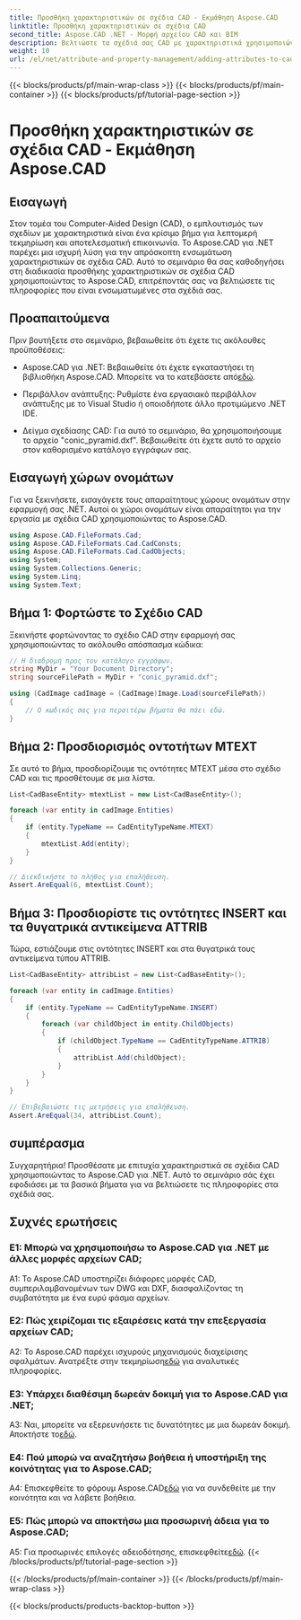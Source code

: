 ```yaml
---
title: Προσθήκη χαρακτηριστικών σε σχέδια CAD - Εκμάθηση Aspose.CAD
linktitle: Προσθήκη χαρακτηριστικών σε σχέδια CAD
second_title: Aspose.CAD .NET - Μορφή αρχείου CAD και BIM
description: Βελτιώστε τα σχέδιά σας CAD με χαρακτηριστικά χρησιμοποιώντας το Aspose.CAD για .NET. Ακολουθήστε τον βήμα προς βήμα οδηγό μας για απρόσκοπτη ενσωμάτωση.
weight: 10
url: /el/net/attribute-and-property-management/adding-attributes-to-cad-drawings/
---
```


{{< blocks/products/pf/main-wrap-class >}}
{{< blocks/products/pf/main-container >}}
{{< blocks/products/pf/tutorial-page-section >}}

# Προσθήκη χαρακτηριστικών σε σχέδια CAD - Εκμάθηση Aspose.CAD

## Εισαγωγή

Στον τομέα του Computer-Aided Design (CAD), ο εμπλουτισμός των σχεδίων με χαρακτηριστικά είναι ένα κρίσιμο βήμα για λεπτομερή τεκμηρίωση και αποτελεσματική επικοινωνία. Το Aspose.CAD για .NET παρέχει μια ισχυρή λύση για την απρόσκοπτη ενσωμάτωση χαρακτηριστικών σε σχέδια CAD. Αυτό το σεμινάριο θα σας καθοδηγήσει στη διαδικασία προσθήκης χαρακτηριστικών σε σχέδια CAD χρησιμοποιώντας το Aspose.CAD, επιτρέποντάς σας να βελτιώσετε τις πληροφορίες που είναι ενσωματωμένες στα σχέδιά σας.

## Προαπαιτούμενα

Πριν βουτήξετε στο σεμινάριο, βεβαιωθείτε ότι έχετε τις ακόλουθες προϋποθέσεις:

-  Aspose.CAD για .NET: Βεβαιωθείτε ότι έχετε εγκαταστήσει τη βιβλιοθήκη Aspose.CAD. Μπορείτε να το κατεβάσετε από[εδώ](https://releases.aspose.com/cad/net/).

- Περιβάλλον ανάπτυξης: Ρυθμίστε ένα εργασιακό περιβάλλον ανάπτυξης με το Visual Studio ή οποιοδήποτε άλλο προτιμώμενο .NET IDE.

- Δείγμα σχεδίασης CAD: Για αυτό το σεμινάριο, θα χρησιμοποιήσουμε το αρχείο "conic_pyramid.dxf". Βεβαιωθείτε ότι έχετε αυτό το αρχείο στον καθορισμένο κατάλογο εγγράφων σας.

## Εισαγωγή χώρων ονομάτων

Για να ξεκινήσετε, εισαγάγετε τους απαραίτητους χώρους ονομάτων στην εφαρμογή σας .NET. Αυτοί οι χώροι ονομάτων είναι απαραίτητοι για την εργασία με σχέδια CAD χρησιμοποιώντας το Aspose.CAD.

```csharp
using Aspose.CAD.FileFormats.Cad;
using Aspose.CAD.FileFormats.Cad.CadConsts;
using Aspose.CAD.FileFormats.Cad.CadObjects;
using System;
using System.Collections.Generic;
using System.Linq;
using System.Text;
```

## Βήμα 1: Φορτώστε το Σχέδιο CAD

Ξεκινήστε φορτώνοντας το σχέδιο CAD στην εφαρμογή σας χρησιμοποιώντας το ακόλουθο απόσπασμα κώδικα:

```csharp
// Η διαδρομή προς τον κατάλογο εγγράφων.
string MyDir = "Your Document Directory";
string sourceFilePath = MyDir + "conic_pyramid.dxf";

using (CadImage cadImage = (CadImage)Image.Load(sourceFilePath))
{
    // Ο κωδικός σας για περαιτέρω βήματα θα πάει εδώ.
}
```

## Βήμα 2: Προσδιορισμός οντοτήτων MTEXT

Σε αυτό το βήμα, προσδιορίζουμε τις οντότητες MTEXT μέσα στο σχέδιο CAD και τις προσθέτουμε σε μια λίστα.

```csharp
List<CadBaseEntity> mtextList = new List<CadBaseEntity>();

foreach (var entity in cadImage.Entities)
{
    if (entity.TypeName == CadEntityTypeName.MTEXT)
    {
        mtextList.Add(entity);
    }
}

// Διεκδικήστε το πλήθος για επαλήθευση.
Assert.AreEqual(6, mtextList.Count);
```

## Βήμα 3: Προσδιορίστε τις οντότητες INSERT και τα θυγατρικά αντικείμενα ATTRIB

Τώρα, εστιάζουμε στις οντότητες INSERT και στα θυγατρικά τους αντικείμενα τύπου ATTRIB.

```csharp
List<CadBaseEntity> attribList = new List<CadBaseEntity>();

foreach (var entity in cadImage.Entities)
{
    if (entity.TypeName == CadEntityTypeName.INSERT)
    {
        foreach (var childObject in entity.ChildObjects)
        {
            if (childObject.TypeName == CadEntityTypeName.ATTRIB)
            {
                attribList.Add(childObject);
            }
        }
    }
}

// Επιβεβαιώστε τις μετρήσεις για επαλήθευση.
Assert.AreEqual(34, attribList.Count);
```

## συμπέρασμα

Συγχαρητήρια! Προσθέσατε με επιτυχία χαρακτηριστικά σε σχέδια CAD χρησιμοποιώντας το Aspose.CAD για .NET. Αυτό το σεμινάριο σάς έχει εφοδιάσει με τα βασικά βήματα για να βελτιώσετε τις πληροφορίες στα σχέδιά σας.

## Συχνές ερωτήσεις

### Ε1: Μπορώ να χρησιμοποιήσω το Aspose.CAD για .NET με άλλες μορφές αρχείων CAD;

A1: Το Aspose.CAD υποστηρίζει διάφορες μορφές CAD, συμπεριλαμβανομένων των DWG και DXF, διασφαλίζοντας τη συμβατότητα με ένα ευρύ φάσμα αρχείων.

### Ε2: Πώς χειρίζομαι τις εξαιρέσεις κατά την επεξεργασία αρχείων CAD;

 A2: Το Aspose.CAD παρέχει ισχυρούς μηχανισμούς διαχείρισης σφαλμάτων. Ανατρέξτε στην τεκμηρίωση[εδώ](https://reference.aspose.com/cad/net/) για αναλυτικές πληροφορίες.

### Ε3: Υπάρχει διαθέσιμη δωρεάν δοκιμή για το Aspose.CAD για .NET;

 A3: Ναι, μπορείτε να εξερευνήσετε τις δυνατότητες με μια δωρεάν δοκιμή. Αποκτήστε το[εδώ](https://releases.aspose.com/).

### Ε4: Πού μπορώ να αναζητήσω βοήθεια ή υποστήριξη της κοινότητας για το Aspose.CAD;

 A4: Επισκεφθείτε το φόρουμ Aspose.CAD[εδώ](https://forum.aspose.com/c/cad/19) για να συνδεθείτε με την κοινότητα και να λάβετε βοήθεια.

### Ε5: Πώς μπορώ να αποκτήσω μια προσωρινή άδεια για το Aspose.CAD;

 A5: Για προσωρινές επιλογές αδειοδότησης, επισκεφθείτε[εδώ](https://purchase.aspose.com/temporary-license/).
{{< /blocks/products/pf/tutorial-page-section >}}

{{< /blocks/products/pf/main-container >}}
{{< /blocks/products/pf/main-wrap-class >}}

{{< blocks/products/products-backtop-button >}}
